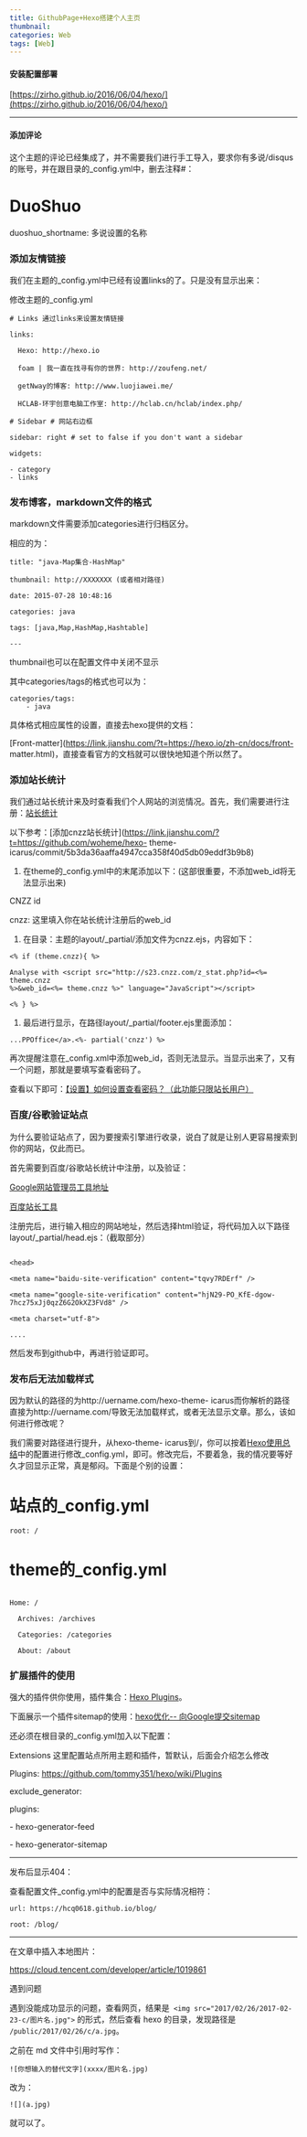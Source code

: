 ```yaml
---
title: GithubPage+Hexo搭建个人主页
thumbnail: 
categories: Web
tags: [Web]
---
```

#### 安装配置部署

[https://zirho.github.io/2016/06/04/hexo/](https://zirho.github.io/2016/06/04/hexo/)

  

* * *

#### 添加评论

这个主题的评论已经集成了，并不需要我们进行手工导入，要求你有多说/disqus的账号，并在跟目录的_config.yml中，删去注释#：

# DuoShuo

duoshuo_shortname: 多说设置的名称

### 添加友情链接  

我们在主题的_config.yml中已经有设置links的了。只是没有显示出来：

修改主题的_config.yml

  

```
# Links 通过links来设置友情链接

links:

  Hexo: http://hexo.io

  foam | 我一直在找寻有你的世界: http://zoufeng.net/

  getNway的博客: http://www.luojiawei.me/

  HCLAB-环宇创意电脑工作室: http://hclab.cn/hclab/index.php/

# Sidebar # 网站右边框

sidebar: right # set to false if you don't want a sidebar

widgets:

- category
- links
```

  

### 发布博客，markdown文件的格式

markdown文件需要添加categories进行归档区分。

相应的为：

  

```
title: "java-Map集合-HashMap"

thumbnail: http://XXXXXXX (或者相对路径)

date: 2015-07-28 10:48:16

categories: java

tags: [java,Map,HashMap,Hashtable]

---
```

  

thumbnail也可以在配置文件中关闭不显示  

  

其中categories/tags的格式也可以为：

```
categories/tags:
    - java
```

  

具体格式相应属性的设置，直接去hexo提供的文档：

[Front-matter](https://link.jianshu.com/?t=https://hexo.io/zh-cn/docs/front-
matter.html)，直接查看官方的文档就可以很快地知道个所以然了。

### 添加站长统计

我们通过站长统计来及时查看我们个人网站的浏览情况。首先，我们需要进行注册：[站长统计](https://link.jianshu.com/?t=http://zhanzhang.cnzz.com/)

以下参考：[添加cnzz站长统计](https://link.jianshu.com/?t=https://github.com/woheme/hexo-
theme-icarus/commit/5b3da36aaffa4947cca358f40d5db09eddf3b9b8)

  1. 在theme的_config.yml中的末尾添加以下：(这部很重要，不添加web_id将无法显示出来)

CNZZ id

cnzz: 这里填入你在站长统计注册后的web_id

  1. 在目录：主题的layout/_partial/添加文件为cnzz.ejs，内容如下：

```
<% if (theme.cnzz){ %>

Analyse with <script src="http://s23.cnzz.com/z_stat.php?id=<%= theme.cnzz
%>&web_id=<%= theme.cnzz %>" language="JavaScript"></script>

<% } %>
```

  1. 最后进行显示，在路径layout/_partial/footer.ejs里面添加：

```
...PPOffice</a>.<%- partial('cnzz') %>
```

再次提醒注意在_config.xml中添加web_id，否则无法显示。当显示出来了，又有一个问题，那就是要填写查看密码了。

查看以下即可：[【设置】如何设置查看密码？（此功能只限站长用户）](https://link.jianshu.com/?t=http://help.cnzz.com/support/zhandianshezhi/chankanmimazhezhi/20130903/27.html)

### 百度/谷歌验证站点

为什么要验证站点了，因为要搜索引擎进行收录，说白了就是让别人更容易搜索到你的网站，仅此而已。

首先需要到百度/谷歌站长统计中注册，以及验证：

[Google网站管理员工具地址](https://link.jianshu.com/?t=http://www.google.com/webmasters/tools/?hl=zh_CN)

[百度站长工具](https://link.jianshu.com/?t=http://zhanzhang.baidu.com/)

注册完后，进行输入相应的网站地址，然后选择html验证，将代码加入以下路径layout/_partial/head.ejs：（截取部分）
```

<head>

<meta name="baidu-site-verification" content="tqvy7RDErf" />

<meta name="google-site-verification" content="hjN29-PO_KfE-dgow-
7hcz75xJj0qzZ6G2OkXZ3FVd8" />

<meta charset="utf-8">

....
```

然后发布到github中，再进行验证即可。

### 发布后无法加载样式

因为默认的路径的为http://uername.com/hexo-theme-
icarus而你解析的路径直接为http://uername.com/导致无法加载样式，或者无法显示文章。那么，该如何进行修改呢？

我们需要对路径进行提升，从hexo-theme-
icarus到/，你可以按着[Hexo使用总结](https://link.jianshu.com/?t=http://wohe.me/2015/06/04/Hexo%E4%BD%BF%E7%94%A8%E6%80%BB%E7%BB%93/)中的配置进行修改_config.yml，即可。修改完后，不要着急，我的情况要等好久才回显示正常，真是郁闷。下面是个别的设置：

# 站点的_config.yml
```
root: /
```

# theme的_config.yml
```

Home: /

  Archives: /archives

  Categories: /categories

  About: /about
```

### 扩展插件的使用

强大的插件供你使用，插件集合：[Hexo
Plugins](https://link.jianshu.com/?t=https://github.com/hexojs/hexo/wiki/Plugins)。

下面展示一个插件sitemap的使用：[hexo优化--
向Google提交sitemap](https://link.jianshu.com/?t=http://ppting.me/2015/01/25/sitemap/)

还必须在根目录的_config.yml加入以下配置：

Extensions 这里配置站点所用主题和插件，暂默认，后面会介绍怎么修改

Plugins: https://github.com/tommy351/hexo/wiki/Plugins

  

exclude_generator:

plugins:

\- hexo-generator-feed

\- hexo-generator-sitemap</pre>

* * *

发布后显示404：

查看配置文件_config.yml中的配置是否与实际情况相符：

```
url: https://hcq0618.github.io/blog/

root: /blog/
```

* * *

在文章中插入本地图片：

<https://cloud.tencent.com/developer/article/1019861>  

  

遇到问题

遇到没能成功显示的问题，查看网页，结果是` <img src="2017/02/26/2017-02-23-c/图片名.jpg">` 的形式，然后查看 hexo
的目录，发现路径是 `/public/2017/02/26/c/a.jpg`。

  

之前在 md 文件中引用时写作：

  

```
![你想输入的替代文字](xxxx/图片名.jpg)
```

  

改为：

  

```
![](a.jpg)
```

  

就可以了。
  

